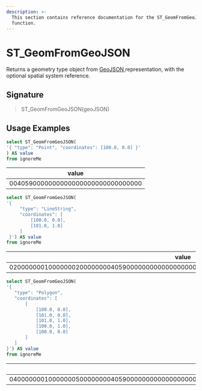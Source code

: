```yaml
---
description: >-
  This section contains reference documentation for the ST_GeomFromGeoJSON
  function.
---
```


# ST\_GeomFromGeoJSON

Returns a geometry type object from  [GeoJSON ](https://datatracker.ietf.org/doc/html/rfc7946) representation, with the optional spatial system reference.

## Signature

> ST\_GeomFromGeoJSON(geoJSON)

## Usage Examples

```sql
select ST_GeomFromGeoJSON(
'{ "type": "Point", "coordinates": [100.0, 0.0] }'
) AS value
from ignoreMe 
```

| value                              |
| ---------------------------------- |
| 0040590000000000000000000000000000 |



```sql
select ST_GeomFromGeoJSON(
'{
     "type": "LineString",
     "coordinates": [
         [100.0, 0.0],
         [101.0, 1.0]
     ]
 }') AS value
from ignoreMe 
```

| value                                                                                      |
| ------------------------------------------------------------------------------------------ |
| 020000000100000002000000004059000000000000000000000000000040594000000000003ff0000000000000 |



```sql
select ST_GeomFromGeoJSON(
'{
   "type": "Polygon",
   "coordinates": [
       [
           [100.0, 0.0],
           [101.0, 0.0],
           [101.0, 1.0],
           [100.0, 1.0],
           [100.0, 0.0]
       ]
   ]
}') AS value
from ignoreMe 
```

| value                                                                                                                                                                                      |
| ------------------------------------------------------------------------------------------------------------------------------------------------------------------------------------------ |
| 040000000100000005000000004059000000000000000000000000000040590000000000003ff000000000000040594000000000003ff00000000000004059400000000000000000000000000040590000000000000000000000000000 |

